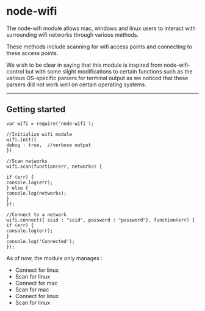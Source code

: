 
node-wifi
===================


The node-wifi module allows mac, windows and linux users to interact with surrounding wifi networks through various methods.

These methods include scanning for wifi access points and connecting to these access points.

We wish to be clear in saying that this module is inspired from node-wifi-control but with some slight modifications to certain functions such as the various OS-specific parsers for terminal output as we noticed that these parsers did not work well on certain operating systems. 


----------

Getting started 
-------------

```
var wifi = require('node-wifi');

//Initialize wifi module
wifi.init({
debug : true,  //verbose output
})

//Scan networks
wifi.scan(function(err, networks) {

if (err) {
console.log(err);
} else {
console.log(networks);
}
});

//Connect to a network
wifi.connect({ ssid : "ssid", password : "password"}, function(err) {
if (err) {
console.log(err);
}
console.log('Connected');
}); 
```

As of now, the module only manages :

* Connect for linux
* Scan for linux
* Connect for mac
* Scan for mac
* Connect for linux
* Scan for linux